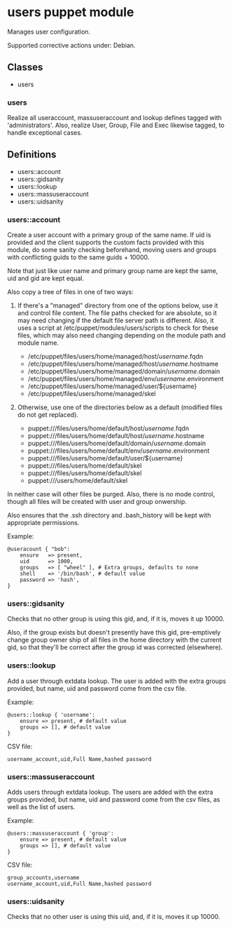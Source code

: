 # users puppet module #

Manages user configuration.

Supported corrective actions under: Debian.

## Classes ##

* users

### users ###

Realize all useraccount, massuseraccount and lookup defines tagged with
'administrators'. Also, realize User, Group, File and Exec likewise
tagged, to handle exceptional cases.

## Definitions ##

* users::account
* users::gidsanity
* users::lookup
* users::massuseraccount
* users::uidsanity

### users::account ###

Create a user account with a primary group of the same name. If uid is provided and the
client supports the custom facts provided with this module, do some sanity checking
beforehand, moving users and groups with conflicting guids to the same guids + 10000.

Note that just like user name and primary group name are kept the same, uid and gid
are kept equal.

Also copy a tree of files in one of two ways:

1. If there's a "managed" directory from one of the options below, use it and control
file content. The file paths checked for are absolute, so it may need changing if the
default file server path is different. Also, it uses a script at
/etc/puppet/modules/users/scripts to check for these files, which may also need changing
depending on the module path and module name.

    * /etc/puppet/files/users/home/managed/host/${username}.$fqdn
    * /etc/puppet/files/users/home/managed/host/${username}.$hostname
    * /etc/puppet/files/users/home/managed/domain/${username}.$domain
    * /etc/puppet/files/users/home/managed/env/${username}.$environment
    * /etc/puppet/files/users/home/managed/user/${username}
    * /etc/puppet/files/users/home/managed/skel

2. Otherwise, use one of the directories below as a default (modified files do
not get replaced).

    * puppet:///files/users/home/default/host/${username}.$fqdn
    * puppet:///files/users/home/default/host/${username}.$hostname
    * puppet:///files/users/home/default/domain/${username}.$domain
    * puppet:///files/users/home/default/env/${username}.$environment
    * puppet:///files/users/home/default/user/${username}
    * puppet:///files/users/home/default/skel
    * puppet:///files/users/home/default/skel
    * puppet:///users/home/default/skel

In neither case will other files be purged. Also, there is no mode control, though all
files will be created with user and group onwership.

Also ensures that the .ssh directory and .bash_history will be kept with appropriate
permissions.

Example:

    @useracount { "bob":
        ensure   => present,
        uid      => 1000,
        groups   => [ "wheel" ], # Extra groups, defaults to none
        shell    => '/bin/bash', # default value
        password => 'hash',
    }

### users::gidsanity ###

Checks that no other group is using this gid, and, if it is, moves it
up 10000.

Also, if the group exists but doesn't presently have this
gid, pre-emptively change group owner ship of all files in the home
directory with the current gid, so that they'll be correct after the
group id was corrected (elsewhere).

### users::lookup ###

Add a user through extdata lookup. The user is added with the extra
groups provided, but name, uid and password come from the csv file.

Example:

    @users::lookup { 'username':
        ensure => present, # default value
        groups => [], # default value
    }

CSV file:

    username_account,uid,Full Name,hashed password

### users::massuseraccount ###

Adds users through extdata lookup. The users are added with the extra
groups provided, but name, uid and password come from the csv files,
as well as the list of users.

Example:

    @users::massuseraccount { 'group':
        ensure => present, # default value
        groups => [], # default value
    }

CSV file:

    group_accounts,username
    username_account,uid,Full Name,hashed password

### users::uidsanity ###

Checks that no other user is using this uid, and, if it is, moves it
up 10000.

